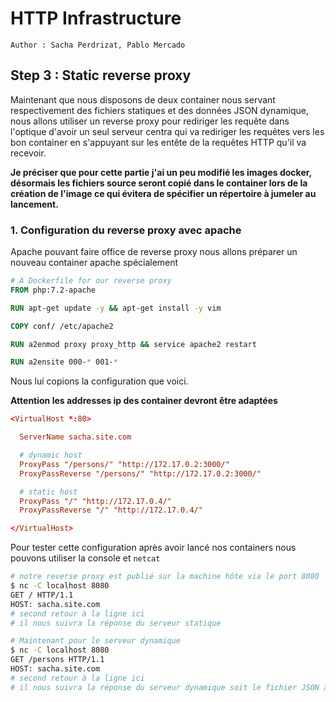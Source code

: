 # HTTP Infrastructure

```
Author : Sacha Perdrizat, Pablo Mercado
```

## Step 3 : Static reverse proxy


Maintenant que nous disposons de deux container nous servant respectivement des fichiers statiques et des données JSON dynamique, nous allons utiliser un reverse proxy pour rediriger les requête dans l'optique d'avoir un seul serveur centra qui va rediriger les requêtes vers les bon container en s'appuyant sur les entête de la requêtes HTTP qu'il va recevoir.


**Je préciser que pour cette partie j'ai un peu modifié les images docker, désormais les fichiers source seront copié dans le container lors de la création de l'image ce qui évitera de spécifier un répertoire à jumeler au lancement.**


### 1. Configuration du reverse proxy avec apache

Apache pouvant faire office de reverse proxy nous allons préparer un nouveau container apache spécialement

```Dockerfile
# A Dockerfile for our reverse proxy
FROM php:7.2-apache

RUN apt-get update -y && apt-get install -y vim

COPY conf/ /etc/apache2

RUN a2enmod proxy proxy_http && service apache2 restart

RUN a2ensite 000-* 001-*
```

Nous lui copions la configuration que voici.

**Attention les addresses ip des container devront être adaptées**

```conf
<VirtualHost *:80>

  ServerName sacha.site.com

  # dynamic host
  ProxyPass "/persons/" "http://172.17.0.2:3000/"
  ProxyPassReverse "/persons/" "http://172.17.0.2:3000/"

  # static host
  ProxyPass "/" "http://172.17.0.4/"
  ProxyPassReverse "/" "http://172.17.0.4/"

</VirtualHost>
```
Pour tester cette configuration après avoir lancé nos containers nous pouvons utiliser la console et ``netcat``

```bash
# notre reverse proxy est publié sur la machine hôte via le port 8080
$ nc -C localhost 8080
GET / HTTP/1.1
HOST: sacha.site.com
# second retour à la ligne ici
# il nous suivra la réponse du serveur statique

# Maintenant pour le serveur dynamique
$ nc -C localhost 8080
GET /persons HTTP/1.1
HOST: sacha.site.com
# second retour à la ligne ici
# il nous suivra la réponse du serveur dynamique soit le fichier JSON avec les personnes

```
